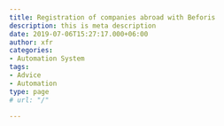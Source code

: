 ```yaml
---
title: Registration of companies abroad with Beforis
description: this is meta description
date: 2019-07-06T15:27:17.000+06:00
author: xfr
categories:
- Automation System
tags:
- Advice
- Automation
type: page
# url: "/"

---
```

